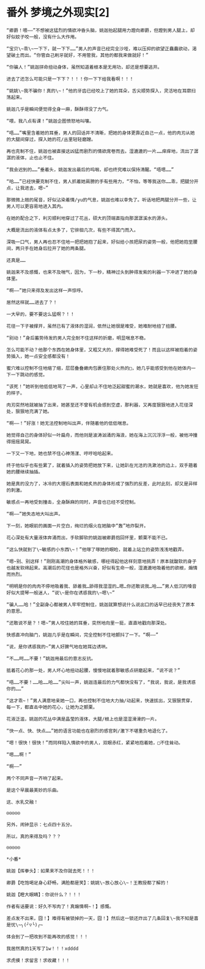 # 番外 梦境之外现实[2]

    “卿爵！喂——”不想被这猛烈的情欲冲昏头脑，姚迦抬起腿用力蹬向卿爵，但蹬到男人腿上，却好似蚊子咬一般，没有什么大作用。

    “宝贝\~乖\~一下下，就一下下……”男人的声音已经完全沙哑，难以压抑的欲望正蠢蠢欲动，渴望破土而出。“你管自己刷牙就好，不用管我，其他的都我来做就好！”

    “你骗人！”姚迦拼命扭动身体，虽然知道着根本是无用功，却还是想要逃开。

    进去了还怎么可能只是一下下？！！！你一下下给我看啊！！！

    “姚姚\~我不骗你！真的\~！”他的牙齿已经咬上了她的耳朵，舌尖顺势探入，灵活地在耳廓扫荡起来。

    姚迦几乎是瞬间便觉得全身一麻，酥酥得没了力气。

    “喂，我八点有课！”姚迦企图愤怒地叫嚷。

    “唔……”嘴里含着她的耳垂，男人的回话并不清晰，把她的身体更靠近自己一点，他的肉刃从她的大腿间穿过，探入她的花/丛里轻轻磨蹭。

    再也克制不住，姚迦也被直接这凶猛而剧烈的情欲席卷而去。湿漉漉的一片……痒痒地，流出了潺潺的液体，止也止不住。

    “我会迟到的……”垂着头，姚迦发出最后的呜咽，却也终究难以保持清醒。“唔嗯……”

    “哈……”已经快要克制不住，男人抓着她肩膀的手有些用力，“不怕，等等我送你……乖，把腿分开点，让我进去，嗯~”

    那微微上翘的尾音，好似沾染着情/yu的气息，姚迦也难以幸免了。听话地把两腿分开一些，让男人可以更容易地进入其内。

    在她的配合之下，利刃顺利地穿过了花丛，硕大的顶端直指向那潺潺溪水的源头。

    大概是流出的液体有点太多了，它徘徊几次，有些不得其门而入。

    深吸一口气，男人再也忍不住地一把把她抱了起来，好似给小孩把尿的姿势一般，他把她抱至腰间，两只手在她身后拉开了她的两条腿。

    还真是……

    姚迦来不及感慨，也来不及喘气，因为，下一秒，精神过头到肿得发紫的利器一下冲进了她的身体里。

    “啊——”她只来得及发出这样一声惊呼。

    居然这样就……进去了？！

    一大早的，要不要这么猛啊？！！

    花径一下子被撑开，虽然已有了液体的湿润，依然让她很是难受，她难耐地扭了扭腰。

    “别动！”身后蓄势待发的男人完全耐不住这样的折磨，明显喘息不稳。

    怎么可能不动？他那个东西在她身体里，又粗又大的，撑得她难受死了！而且以这样被抱着的姿势插入，她一点安全感都没有！

    蜜穴难以控制不住地缩了缩，层层叠叠嫩肉包裹住那处火热的□，她几乎能感受到他在她体内一下一下跳动的感觉。

    “该死！”她听到他低低地骂了一声，心里却止不住地泛起甜蜜的潮水，她就是喜欢，他为她发狂的样子。

    肉刃突然地就被抽了出来，她甚至还不曾有机会感到空虚，那利器，又再度狠狠地进入花径深处，狠狠地充满了她。

    “啊——！”好涨！她无法控制地叫出声，伴随着他的低低喘息。

    她觉得自己的身体好似一叶扁舟，而他则是波涛汹涌的海浪，她在海上沉沉浮浮一般，被他冲撞得摇摇晃晃。

    一下又一下地，她也禁不住心神荡漾、哼哼哈哈起来。

    终于他似乎也有些累了，就着插入的姿势把她放下来，让她趴在光洁的洗漱池的边上，双手箍着她的腰继续抽插。

    她是真的没力了，冰冷的大理石表面和她炙热的身体形成了强烈的反差，此时此刻，却又是异样的刺激。

    敏感点一再地受到撞击，全身酥麻的同时，声音也已经不受控制。

    “啊——”她失态地大叫出声。

    下一刻，她眼前的画面一片空白，绚烂的烟火在她脑中“轰”地炸裂开。

    花心深处有大量液体奔涌而出，手软脚软的姚迦被卿爵抱回怀里，颤栗不能不已。

    “这么快就到了\~敏感的小东西\~！”他啄了啄她的眼睑，就着上站立的姿势浅浅地戳弄。

    “嗯~别、别这样！”刚刚高潮的身体格外敏感，哪经得起他这样刻意地挑弄！原本就酸软的身子也越发软绵起来。高潮后的花径也是格外兴奋，好似有生命一般，湿漉漉地吸着他的欲根，煽情而热烈。

    “明明是你的肉肉不停地吸着我、舔着我…舔得我湿湿的…嗯…你还敢说我…哈……”男人低沉的嗓音好似大提琴一般迷人，“说\~是你在诱惑我的\~嗯\~”

    “骗人……哈！”全副身心都被男人牢牢控制住，姚迦就算想说什么说出口的话早已经丧失了原本的意思。

    “还敢说不是？！嗯~”男人咬住她的耳垂，突然地向里一挺，直直地戳向那深处。

    快感直冲向脑门，姚迦几乎是在瞬间，完全控制不住地颤抖了一下。“啊——”

    “说，是你诱惑我的~”男人好脾气地在她耳边诱哄。

    “不……呵……不要！”姚迦用最后的意志反抗。

    抵着花心的那一处，男人坏心地扭动起腰，慢慢地就着那敏感点研磨起来，“说不说？”

    “唔……不要！……哈……哈……”尖叫一声，姚迦连最后的力气都快没有了，“我说，我说，是我诱惑你的……”

    “这才乖~！”男人满意地亲她一口，再也控制不住地大力抽/动起来，快速拔出，又狠狠贯穿，每一下，都直击中她的花心，让她为之颤栗。

    花液泛滥，姚迦的花丛中满是晶莹的液体，大腿/根上也是湿湿滑滑的一片。

    “快一点、快、快点……”她的语言功能也在剧烈的感官刺/激下不堪重负地退化了。

    “嗯！很快！很快！”而同样陷入情欲中的男人，双眼赤红，紧紧地抱着她，□不住耸动。

    “嗯……啊！”

    “啊——”

    两个不同声音一齐响了起来。

    是这个早晨最美妙的乐曲。

    这、水乳交融！

    ◎◎◎◎◎

    另外，闹钟显示：七点四十五分。

    所以，真的来得及吗？？？

    ◎◎◎◎◎

    *小番*

    姚迦【挥拳头】：如果来不及你就去死！！！

    卿爵【吃饱喝足身心舒畅，满脸都是笑】：姚姚\~放心放心\~！王教授都了解的！

    姚迦【瞪大眼睛】：你说什么？！！！

    作者有话要说：好久不写肉了！真煽情啊~！】感慨。

    差点发不出来，囧！】难得有被锁掉的一天，囧！】然后这一锁还炸出了几条回复\~我不知是喜是忧\~╮(╯▽╰)╭~

    体会到了一把改到不能再改的感觉！！！

    我居然真的1天写了1w！！！xdddd

    求虎摸！求留言！求收藏！！！
